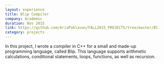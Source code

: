 ```yaml
---
layout: experience
title: Blip Compiler
company: Academic
duration: Nov 2015
link: https://github.com/AriaPahlavan/FALL2015_PROJECTS/tree/master/Blip%20Compiler%20Project
category: projects
---
```

<p>
In this project, I wrote a compiler in C++ for a small and made-up
programming language, called Blip. This language supports arithmetic
calculations, conditional statements, loops, functions, as well as
recursion.
</p>